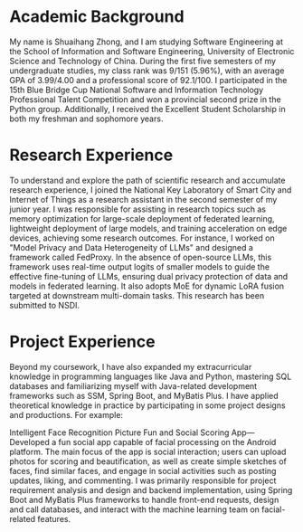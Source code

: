 # Academic Background

My name is Shuaihang Zhong, and I am studying Software Engineering at the School of Information and Software Engineering, University of Electronic Science and Technology of China. During the first five semesters of my undergraduate studies, my class rank was 9/151 (5.96%), with an average GPA of 3.99/4.00 and a professional score of 92.1/100. I participated in the 15th Blue Bridge Cup National Software and Information Technology Professional Talent Competition and won a provincial second prize in the Python group. Additionally, I received the Excellent Student Scholarship in both my freshman and sophomore years.

# Research Experience

To understand and explore the path of scientific research and accumulate research experience, I joined the National Key Laboratory of Smart City and Internet of Things as a research assistant in the second semester of my junior year. I was responsible for assisting in research topics such as memory optimization for large-scale deployment of federated learning, lightweight deployment of large models, and training acceleration on edge devices, achieving some research outcomes. For instance, I worked on "Model Privacy and Data Heterogeneity of LLMs" and designed a framework called FedProxy. In the absence of open-source LLMs, this framework uses real-time output logits of smaller models to guide the effective fine-tuning of LLMs, ensuring dual privacy protection of data and models in federated learning. It also adopts MoE for dynamic LoRA fusion targeted at downstream multi-domain tasks. This research has been submitted to NSDI.

# Project Experience

Beyond my coursework, I have also expanded my extracurricular knowledge in programming languages like Java and Python, mastering SQL databases and familiarizing myself with Java-related development frameworks such as SSM, Spring Boot, and MyBatis Plus. I have applied theoretical knowledge in practice by participating in some project designs and productions. For example:

Intelligent Face Recognition Picture Fun and Social Scoring App—Developed a fun social app capable of facial processing on the Android platform. The main focus of the app is social interaction; users can upload photos for scoring and beautification, as well as create simple sketches of faces, find similar faces, and engage in social activities such as posting updates, liking, and commenting. I was primarily responsible for project requirement analysis and design and backend implementation, using Spring Boot and MyBatis Plus frameworks to handle front-end requests, design and call databases, and interact with the machine learning team on facial-related features.
